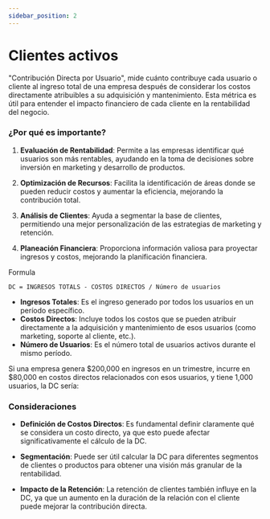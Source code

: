 ```yaml
---
sidebar_position: 2
---
```


# Clientes activos

"Contribución Directa por Usuario", mide cuánto contribuye cada usuario o cliente al ingreso total de una empresa después de considerar los costos directamente atribuibles a su adquisición y mantenimiento. Esta métrica es útil para entender el impacto financiero de cada cliente en la rentabilidad del negocio.

### ¿Por qué es importante?

1. **Evaluación de Rentabilidad**: Permite a las empresas identificar qué usuarios son más rentables, ayudando en la toma de decisiones sobre inversión en marketing y desarrollo de productos.
    
2. **Optimización de Recursos**: Facilita la identificación de áreas donde se pueden reducir costos y aumentar la eficiencia, mejorando la contribución total.
    
3. **Análisis de Clientes**: Ayuda a segmentar la base de clientes, permitiendo una mejor personalización de las estrategias de marketing y retención.
    
4. **Planeación Financiera**: Proporciona información valiosa para proyectar ingresos y costos, mejorando la planificación financiera.

Formula

```
DC = INGRESOS TOTALS - COSTOS DIRECTOS / Número de usuarios
```

- **Ingresos Totales**: Es el ingreso generado por todos los usuarios en un período específico.
- **Costos Directos**: Incluye todos los costos que se pueden atribuir directamente a la adquisición y mantenimiento de esos usuarios (como marketing, soporte al cliente, etc.).
- **Número de Usuarios**: Es el número total de usuarios activos durante el mismo período.

Si una empresa genera $200,000 en ingresos en un trimestre, incurre en $80,000 en costos directos relacionados con esos usuarios, y tiene 1,000 usuarios, la DC sería:

### Consideraciones

- **Definición de Costos Directos**: Es fundamental definir claramente qué se considera un costo directo, ya que esto puede afectar significativamente el cálculo de la DC.
    
- **Segmentación**: Puede ser útil calcular la DC para diferentes segmentos de clientes o productos para obtener una visión más granular de la rentabilidad.
    
- **Impacto de la Retención**: La retención de clientes también influye en la DC, ya que un aumento en la duración de la relación con el cliente puede mejorar la contribución directa.

